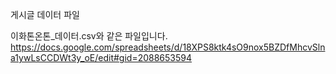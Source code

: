 게시글 데이터 파일

이화톤온톤_데이터.csv와 같은 파일입니다.
https://docs.google.com/spreadsheets/d/18XPS8ktk4sO9nox5BZDfMhcvSlna1ywLsCCDWt3y_oE/edit#gid=2088653594

